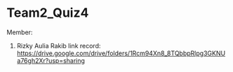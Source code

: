 # Team2_Quiz4
Member:
1. Rizky Aulia Rakib
link record:
https://drive.google.com/drive/folders/1Rcm94Xn8_8TQbbpRlpg3GKNUa76gh2Xr?usp=sharing
